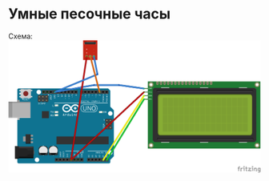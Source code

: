 # Умные песочные часы
Схема:
![CORE_PHOTO](https://github.com/AlexTutorial/SandClock/blob/main/Untitled%20Sketch_bb.png)

